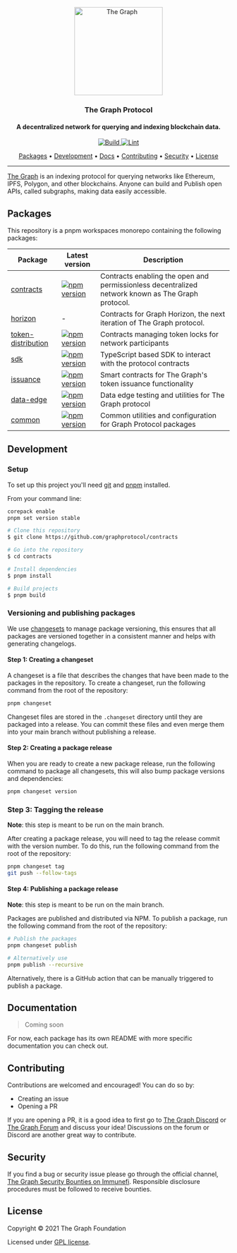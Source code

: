 <!-- markdownlint-disable MD041 -->

<p align="center">
  <a href="https://thegraph.com/"><img src="https://storage.thegraph.com/logos/grt.png" alt="The Graph" width="200"></a>
</p>

<h3 align="center">The Graph Protocol</h3>
<h4 align="center">A decentralized network for querying and indexing blockchain data.</h4>

<p align="center">
  <a href="https://github.com/graphprotocol/contracts/actions/workflows/build.yml">
    <img src="https://github.com/graphprotocol/contracts/actions/workflows/build.yml/badge.svg" alt="Build">
  </a>
  <a href="https://github.com/graphprotocol/contracts/actions/workflows/lint.yml">
    <img src="https://github.com/graphprotocol/contracts/actions/workflows/lint.yml/badge.svg" alt="Lint">
  </a>
</p>

<p align="center">
  <a href="#packages">Packages</a> •
  <a href="#development">Development</a> •
  <a href="#documentation">Docs</a> •
  <a href="#contributing">Contributing</a> •
  <a href="#security">Security</a> •
  <a href="#license">License</a>
</p>

---

[The Graph](https://thegraph.com/) is an indexing protocol for querying networks like Ethereum, IPFS, Polygon, and other blockchains. Anyone can build and Publish open APIs, called subgraphs, making data easily accessible.

## Packages

This repository is a pnpm workspaces monorepo containing the following packages:

| Package                                             | Latest version                                                                                                                                   | Description                                                                                       |
| --------------------------------------------------- | ------------------------------------------------------------------------------------------------------------------------------------------------ | ------------------------------------------------------------------------------------------------- |
| [contracts](./packages/contracts)                   | [![npm version](https://badge.fury.io/js/@graphprotocol%2Fcontracts.svg)](https://badge.fury.io/js/@graphprotocol%2Fcontracts)                   | Contracts enabling the open and permissionless decentralized network known as The Graph protocol. |
| [horizon](./packages/horizon)                       | -                                                                                                                                                | Contracts for Graph Horizon, the next iteration of The Graph protocol.                            |
| [token-distribution](./packages/token-distribution) | [![npm version](https://badge.fury.io/js/@graphprotocol%2Ftoken-distribution.svg)](https://badge.fury.io/js/@graphprotocol%2Ftoken-distribution) | Contracts managing token locks for network participants                                           |
| [sdk](./packages/sdk)                               | [![npm version](https://badge.fury.io/js/@graphprotocol%2Fsdk.svg)](https://badge.fury.io/js/@graphprotocol%2Fsdk)                               | TypeScript based SDK to interact with the protocol contracts                                      |
| [issuance](./packages/issuance)                     | [![npm version](https://badge.fury.io/js/@graphprotocol%2Fissuance.svg)](https://badge.fury.io/js/@graphprotocol%2Fissuance)                     | Smart contracts for The Graph's token issuance functionality                                      |
| [data-edge](./packages/data-edge)                   | [![npm version](https://badge.fury.io/js/@graphprotocol%2Fdata-edge.svg)](https://badge.fury.io/js/@graphprotocol%2Fdata-edge)                   | Data edge testing and utilities for The Graph protocol                                            |
| [common](./packages/common)                         | [![npm version](https://badge.fury.io/js/@graphprotocol%2Fcommon.svg)](https://badge.fury.io/js/@graphprotocol%2Fcommon)                         | Common utilities and configuration for Graph Protocol packages                                    |

## Development

### Setup

To set up this project you'll need [git](https://git-scm.com) and [pnpm](https://pnpm.io/) installed.

From your command line:

```bash
corepack enable
pnpm set version stable

# Clone this repository
$ git clone https://github.com/graphprotocol/contracts

# Go into the repository
$ cd contracts

# Install dependencies
$ pnpm install

# Build projects
$ pnpm build
```

### Versioning and publishing packages

We use [changesets](https://github.com/changesets/changesets) to manage package versioning, this ensures that all packages are versioned together in a consistent manner and helps with generating changelogs.

#### Step 1: Creating a changeset

A changeset is a file that describes the changes that have been made to the packages in the repository. To create a changeset, run the following command from the root of the repository:

```bash
pnpm changeset
```

Changeset files are stored in the `.changeset` directory until they are packaged into a release. You can commit these files and even merge them into your main branch without publishing a release.

#### Step 2: Creating a package release

When you are ready to create a new package release, run the following command to package all changesets, this will also bump package versions and dependencies:

```bash
pnpm changeset version
```

### Step 3: Tagging the release

**Note**: this step is meant to be run on the main branch.

After creating a package release, you will need to tag the release commit with the version number. To do this, run the following command from the root of the repository:

```bash
pnpm changeset tag
git push --follow-tags
```

#### Step 4: Publishing a package release

**Note**: this step is meant to be run on the main branch.

Packages are published and distributed via NPM. To publish a package, run the following command from the root of the repository:

```bash
# Publish the packages
pnpm changeset publish

# Alternatively use
pnpm publish --recursive
```

Alternatively, there is a GitHub action that can be manually triggered to publish a package.

## Documentation

> Coming soon

For now, each package has its own README with more specific documentation you can check out.

## Contributing

Contributions are welcomed and encouraged! You can do so by:

- Creating an issue
- Opening a PR

If you are opening a PR, it is a good idea to first go to [The Graph Discord](https://discord.com/invite/vtvv7FP) or [The Graph Forum](https://forum.thegraph.com/) and discuss your idea! Discussions on the forum or Discord are another great way to contribute.

## Security

If you find a bug or security issue please go through the official channel, [The Graph Security Bounties on Immunefi](https://immunefi.com/bounty/thegraph/). Responsible disclosure procedures must be followed to receive bounties.

## License

Copyright &copy; 2021 The Graph Foundation

Licensed under [GPL license](LICENSE).
